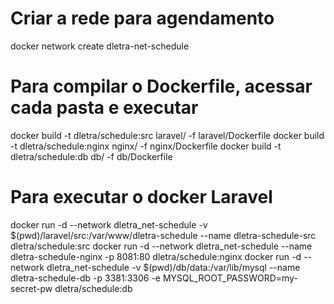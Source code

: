 # Criar a rede para agendamento
docker network create dletra-net-schedule

# Para compilar o Dockerfile, acessar cada pasta e executar
docker build -t dletra/schedule:src laravel/ -f laravel/Dockerfile
docker build -t dletra/schedule:nginx nginx/ -f nginx/Dockerfile
docker build -t dletra/schedule:db db/ -f db/Dockerfile

# Para executar o docker Laravel
docker run -d --network dletra_net-schedule -v $(pwd)/laravel/src:/var/www/dletra-schedule --name dletra-schedule-src dletra/schedule:src
docker run -d --network dletra_net-schedule --name dletra-schedule-nginx -p 8081:80 dletra/schedule:nginx
docker run -d --network dletra_net-schedule -v $(pwd)/db/data:/var/lib/mysql --name dletra-schedule-db -p 3381:3306 -e MYSQL_ROOT_PASSWORD=my-secret-pw dletra/schedule:db